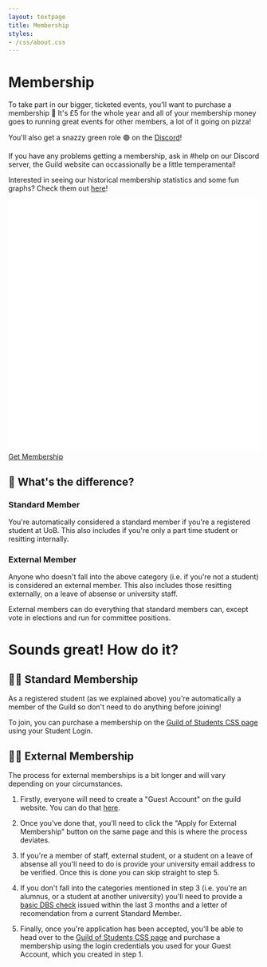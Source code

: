```yaml
---
layout: textpage
title: Membership
styles:
- /css/about.css
---
```


# Membership

To take part in our bigger, ticketed events, you'll want to purchase a
membership 🎉 It's £5 for the whole year and all of your membership money goes
to running great events for other members, a lot of it going on pizza!

You'll also get a snazzy green role 🟢 on the [Discord](/discord)!

If you have any problems getting a membership, ask in #help on our Discord
server, the Guild website can occassionally be a little temperamental!

Interested in seeing our historical membership statistics and some fun graphs? Check them out [here](/membership-stats)!

<div class="text-center">
  <a href="/join" class="button guild-button">
    <img src="/assets/about/guild-logo.svg" class="text-img" alt="Get Membership">
    Get Membership
  </a>
</div>

<div class="section-box" markdown="1">

## 🤔 What's the difference?

### Standard Member

You're automatically considered a standard member if you're a registered student at UoB. 
This also includes if you're only a part time student or resitting internally.

### External Member

Anyone who doesn't fall into the above category (i.e. if you're not a student) is considered an external member.
This also includes those resitting externally, on a leave of absense or university staff.

External members can do everything that standard members can, except vote in elections and run for committee positions.


</div>

<div class="text-center">

# Sounds great! How do it?

</div>

<div class="section-box" markdown="1">


## 🧑‍🎓 Standard Membership

As a registered student (as we explained above) you're automatically a member of the Guild so don't need to do anything before joining! 

To join, you can purchase a membership on the [Guild of Students CSS page](/join) using your Student Login.

</div>

<div class="section-box" markdown="1">

## 🧑‍🏫 External Membership

The process for external memberships is a bit longer and will vary depending on your circumstances.

1. Firstly, everyone will need to create a "Guest Account" on the guild website. You can do that [here](https://www.guildofstudents.com/about/memberships/).

2. Once you've done that, you'll need to click the "Apply for External Membership" button on the same page and this is where the process deviates.

3. If you're a member of staff, external student, or a student on a leave of absense all you'll need to do is provide your university email address to be verified. Once this is done you can skip straight to step 5.

4. If you don't fall into the categories mentioned in step 3 (i.e. you're an alumnus, or a student at another university) you'll need to provide a [basic DBS check](https://www.gov.uk/request-copy-criminal-record) issued within the last 3 months and a letter of recomendation from a current Standard Member. 

5. Finally, once you're application has been accepted, you'll be able to head over to the [Guild of Students CSS page](/join) and purchase a membership using the login credentials you used for your Guest Account, which you created in step 1.


</div>